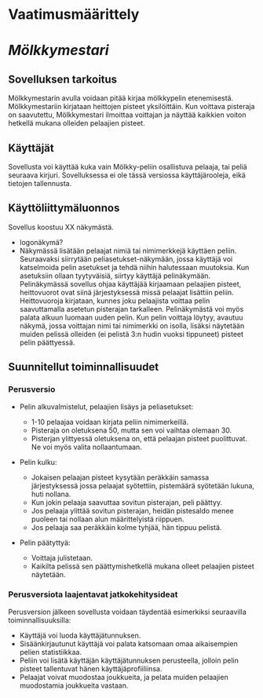 # Vaatimusmäärittely

# *Mölkkymestari*

## Sovelluksen tarkoitus
Mölkkymestarin avulla voidaan pitää kirjaa mölkkypelin etenemisestä. Mölkkymestariin kirjataan heittojen pisteet yksilöittäin. Kun voittava pisteraja on saavutettu, Mölkkymestari ilmoittaa voittajan ja näyttää kaikkien voiton hetkellä mukana olleiden pelaajien pisteet.

## Käyttäjät
Sovellusta voi käyttää kuka vain Mölkky-peliin osallistuva pelaaja, tai peliä seuraava kirjuri. Sovelluksessa ei ole tässä versiossa käyttäjärooleja, eikä tietojen tallennusta.

## Käyttöliittymäluonnos
Sovellus koostuu XX näkymästä. 
- logonäkymä?
- Näkymässä lisätään pelaajat nimiä tai nimimerkkejä käyttäen peliin. Seuraavaksi siirrytään peliasetukset-näkymään, jossa käyttäjä voi katselmoida pelin asetukset ja tehdä niihin halutessaan muutoksia. Kun asetuksiin ollaan tyytyväisiä, siirtyy käyttäjä pelinäkymään. Pelinäkymässä sovellus ohjaa käyttäjää kirjaamaan pelaajien pisteet, heittovuorot ovat siinä järjestyksessä missä pelaajat lisättiin peliin. Heittovuoroja kirjataan, kunnes joku pelaajista voittaa pelin saavuttamalla asetetun pisterajan tarkalleen. Pelinäkymästä voi myös palata alkuun luomaan uuden pelin. Kun pelin voittaja löytyy, avautuu näkymä, jossa voittajan nimi tai nimimerkki on isolla, lisäksi näytetään muiden pelissä olleiden (ei pelistä 3:n hudin vuoksi tippuneet) pisteet pelin päättyessä.

## Suunnitellut toiminnallisuudet
### Perusversio
* Pelin alkuvalmistelut, pelaajien lisäys ja peliasetukset:
  * 1-10 pelaajaa voidaan kirjata  peliin nimimerkeillä.
  * Pisteraja on oletuksena 50, mutta sen voi vaihtaa olemaan 30.
  * Pisterjan ylittyessä oletuksena on, että pelaajan pisteet puolittuvat. Ne voi myös valita nollaantumaan.

* Pelin kulku:
  * Jokaisen pelaajan pisteet kysytään peräkkäin samassa järjestyksessä jossa pelaajat syötettiin, pistemäärä syötetään lukuna, huti nollana.
  * Kun jokin pelaaja saavuttaa sovitun pisterajan, peli päättyy.
  * Jos pelaaja ylittää sovitun pisterajan, heidän pistesaldo menee puoleen tai nollaan alun määrittelyistä riippuen.
  * Jos pelaaja saa peräkkäin kolme tyhjää, hän tippuu pelistä.

* Pelin päätyttyä:
  * Voittaja julistetaan.
  * Kaikilta pelissä sen päättymishetkellä mukana olleet pelaajien pisteet näytetään.

### Perusversiota laajentavat jatkokehitysideat
 Perusversion jälkeen sovellusta voidaan täydentää esimerkiksi seuraavilla toiminnallisuuksilla:
 * Käyttäjä voi luoda käyttäjätunnuksen.
 * Sisäänkirjautunut käyttäjä voi palata katsomaan omaa aikaisempien pelien statistiikkaa.
 * Peliin voi lisätä käyttäjän käyttäjätunnuksen perusteella, jolloin pelin pisteet tallentuvat hänen käyttäjäprofiiliinsa.
 * Pelaajat voivat muodostaa joukkueita, ja pelata muiden pelaajien muodostamia joukkueita vastaan.
  

